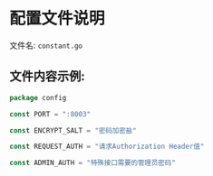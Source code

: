 # 配置文件说明

文件名: `constant.go`

## 文件内容示例:

```go
package config

const PORT = ":8003"

const ENCRYPT_SALT = "密码加密盐"

const REQUEST_AUTH = "请求Authorization Header值"

const ADMIN_AUTH = "特殊接口需要的管理员密码"

```
